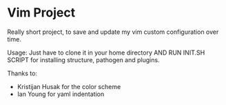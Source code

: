 # Vim Project
Really short project, to save and update my vim custom configuration over time.

Usage: Just have to clone it in your home directory AND RUN INIT.SH SCRIPT for installing structure, pathogen and plugins.

Thanks to:
 * Kristijan Husak for the color scheme
 * Ian Young for yaml indentation
